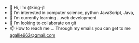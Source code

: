 - 👋 Hi, I’m @king-j1
- 👀 I’m interested in  computer science, python JavaScript, Java, 
- 🌱 I’m currently learning ...web development
- 💞️ I’m looking to collaborate on git
- 📫 How to reach me ... Through my emails you can get to me  agallie962@gmail.com
<!---
king-j1/king-j1 is a ✨ special ✨ repository because its `README.md` (this file) appears on your GitHub profile.
You can click the Preview link to take a look at your changes.
--->
